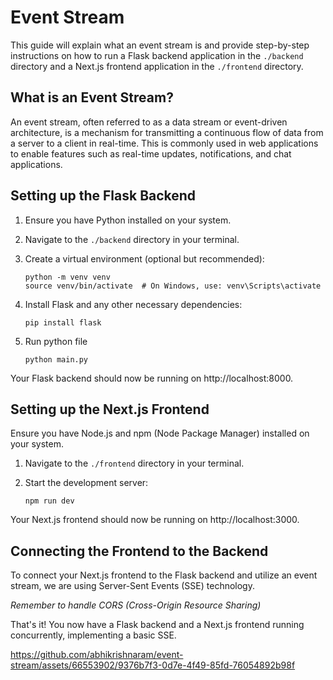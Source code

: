 # Event Stream
This guide will explain what an event stream is and provide step-by-step instructions on how to run a Flask backend application in the `./backend` directory and a Next.js frontend application in the `./frontend` directory.

## What is an Event Stream?

An event stream, often referred to as a data stream or event-driven architecture, is a mechanism for transmitting a continuous flow of data from a server to a client in real-time. This is commonly used in web applications to enable features such as real-time updates, notifications, and chat applications.

## Setting up the Flask Backend

1. Ensure you have Python installed on your system.

2. Navigate to the `./backend` directory in your terminal.

3. Create a virtual environment (optional but recommended):
   ```shell
   python -m venv venv
   source venv/bin/activate  # On Windows, use: venv\Scripts\activate
   ```
4. Install Flask and any other necessary dependencies:
   ```shell
   pip install flask
   ```
5. Run python file
   ```shell
   python main.py
   ```

Your Flask backend should now be running on http://localhost:8000.

## Setting up the Next.js Frontend

Ensure you have Node.js and npm (Node Package Manager) installed on your system.

1. Navigate to the `./frontend` directory in your terminal.

2. Start the development server:
   ```shell
   npm run dev
   ```

Your Next.js frontend should now be running on http://localhost:3000.

## Connecting the Frontend to the Backend

To connect your Next.js frontend to the Flask backend and utilize an event stream, we are using Server-Sent Events (SSE) technology.

*Remember to handle CORS (Cross-Origin Resource Sharing)*

That's it! You now have a Flask backend and a Next.js frontend running concurrently, implementing a basic SSE.



https://github.com/abhikrishnaram/event-stream/assets/66553902/9376b7f3-0d7e-4f49-85fd-76054892b98f

